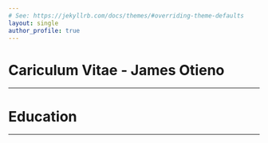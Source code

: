 ```yaml
---
# See: https://jekyllrb.com/docs/themes/#overriding-theme-defaults
layout: single
author_profile: true 
---
```


#  Cariculum Vitae - James Otieno

---

# Education 


----
